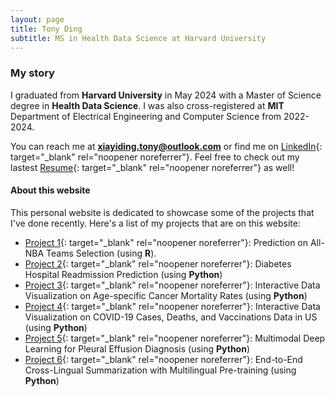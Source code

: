 ```yaml
---
layout: page
title: Tony Ding
subtitle: MS in Health Data Science at Harvard University
---
```


### My story

I graduated from **Harvard University** in May 2024 with a Master of Science degree in **Health Data Science**. I was also cross-registered at **MIT** Department of Electrical Engineering and Computer Science from 2022-2024. 

You can reach me at **xiayiding.tony@outlook.com** or find me on [LinkedIn](https://www.linkedin.com/in/xiayi-tony-ding-abb112177/){: target="_blank" rel="noopener noreferrer"}. Feel free to check out my lastest [Resume](/assets/pdf/Tony_Ding_Resume.pdf){: target="_blank" rel="noopener noreferrer"} as well!

#### About this website
This personal website is dedicated to showcase some of the projects that I've done recently. Here's a list of my projects that are on this website:

- [Project 1](https://tony-xiayi-ding.github.io/BST260-Final-Project/){: target="_blank" rel="noopener noreferrer"}: Prediction on All-NBA Teams Selection (using **R**). 
- [Project 2](https://tony-xiayi-ding.github.io/2022-12-24-diabetes-readmission/){: target="_blank" rel="noopener noreferrer"}: Diabetes Hospital Readmission Prediction (using **Python**)
- [Project 3](https://tony-xiayi-ding-bmi706-2023-ps3-streamlit-app-bg5nwe.streamlit.app/){: target="_blank" rel="noopener noreferrer"}: Interactive Data Visualization on Age-specific Cancer Mortality Rates (using **Python**)
- [Project 4](https://tony-xiayi-ding-covid-19-visualizations-streamlit-app-kxppyx.streamlit.app/){: target="_blank" rel="noopener noreferrer"}: Interactive Data Visualization on COVID-19 Cases, Deaths, and Vaccinations Data in US (using **Python**)
- [Project 5](https://tony-xiayi-ding.github.io/2023-05-16-Multimodal-Deep-Learning-For-Pleural-Effusion-Diagnosis/){: target="_blank" rel="noopener noreferrer"}: Multimodal Deep Learning for Pleural Effusion Diagnosis (using **Python**)
- [Project 6](https://tony-xiayi-ding.github.io/2023-12-15-End-to-End-Cross-Lingual-Summarization/){: target="_blank" rel="noopener noreferrer"}: End-to-End Cross-Lingual Summarization with Multilingual Pre-training (using **Python**)
